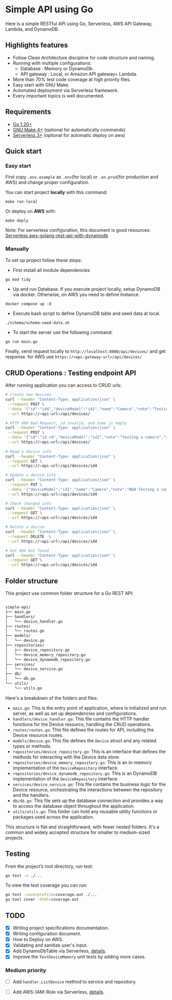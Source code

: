 # Simple API using Go
Here is a simple RESTful API using Go, Serverless, AWS API Gateway, Lambda, and DynamoDB.

## Highlights features
- Follow Clean Architecture discipline for code structure and naming.
-  Running with multiple configurations:
    - Database : Memory or DynamoDb.
    - API gateway : Local, or Amazon API gateway+ Lambda.
- More than 70% test code coverage at high priority files.
- Easy start with GNU Make.
- Automated deployment via Serverless framework.
- Every important topics is well documented.

## Requirements
- [Go 1.20+](https://go.dev/doc/install) 
- [GNU Make 4+](https://www.gnu.org/software/make/) (optional for automatically commands)
- [Serverless 3+](https://www.serverless.com/framework/docs-getting-started) (optional for automatic deploy on aws)

## Quick start 
### Easy start
First copy `.env.example` as `.env`(for local) or `.en.prod`(for production and AWS) and change proper configuration.

You can start project **locally** with this command:
```
make run-local
```

Or deploy on **AWS** with:
``` 
make deply
```
Note: For serverless configuration, this document is good resources: [Serverless aws-golang-rest-api-with-dynamodb](https://github.com/serverless/examples/blob/v3/aws-golang-rest-api-with-dynamodb/serverless.yml)

### Manually
To set up project follow these steps:

- First install all module dependencies
```bash 
go mod tidy
```

- Up and run Database. If you execute project locally, setup DynamoDB via docker. Otherwise, on AWS you need to define Instance.
```
docker compose up -d
```

- Execute bash script to define DynamoDB table and seed data at local.
```
./schema/schema-seed-data.sh
```

- To start the server use the following command:
```
go run main.go
```
Finally,  send request locally to  `http://localhost:8080/api/devices/` and get response. for AWS use `https://<api-gateway-url>/api/devices/`

## CRUD Operations : Testing endpoint API
After running application you can access to CRUD urls:

```bash
# Create new devices
curl --header "Content-Type: application/json" \
 --request POST \
 --data '{"id":"id4","deviceModel":"id1","name":"Camera","note":"Testing a camera","serial":"A020000103"}' \
 --url https://<api-url>/api/devices/

# HTTP 400 Bad Request, id invalid, and name is empty
curl --header "Content-Type: application/json" \
 --request POST \
 --data '{"id":"id r4","deviceModel":"id1","note":"Testing a camera","serial":"A020000103"}' \
 --url https://<api-url>/api/devices/
 
# Read a device info
curl --header "Content-Type: application/json" \
 --request GET \
 --url https://<api-url>/api/devices/id4

# Update a device info
curl --header "Content-Type: application/json" \
 --request PUT \
 --data '{"deviceModel":"id1","name":"Camera","note":"NEW Testing a camera","serial":"A020000103"}' \
 --url https://<api-url>/api/devices/id4

# Check changed info 
curl --header "Content-Type: application/json" \
 --request GET \
 --url https://<api-url>/api/devices/id4

# Delete a device
curl --header "Content-Type: application/json" \
 --request DELETE  \
 --url https://<api-url>/api/devices/id4

# Get 404 Not found 
curl --header "Content-Type: application/json" \
 --request GET \
 --url https://<api-url>/api/devices/id4

```


## Folder structure
This project use common folder structure for a Go REST API:

```bash

simple-api/
├── main.go
├── handlers/
│   └── device_handler.go
├── routes/
│   └── routes.go
├── models/
│   └── device.go
├── repositories/
│   ├── device_repository.go
│   └── device_memory_repository.go
│   └── device_dynamodb_repository.go
├── services/
│   └── device_service.go
├── db/
│   └── db.go
└── utils/
    └── utils.go
```
Here's a breakdown of the folders and files:

- `main.go`: This is the entry point of application, where is initialized and run server, as well as set up dependencies and configurations.
- `handlers/device_handler.go`: This file contains the HTTP handler functions for the Device resource, handling the CRUD operations.
- `routes/routes.go`: This file defines the routes for API, including the Device resource routes.
- `models/device.go`: This file defines the `Device` struct and any related types or methods.
- `repositories/device_repository.go`: This is an interface that defines the methods for interacting with the Device data store.
- `repositories/device_memory_repository.go`: This is an in-memory implementation of the `DeviceRepository` interface.
- `repositories/device_dynamodb_repository.go`: This is an DynamoDB implementation of the `DeviceRepository` interface.
- `services/device_service.go`: This file contains the business logic for the Device resource, orchestrating the interactions between the repository and the handlers.
- `db/db.go`: This file sets up the database connection and provides a way to access the database object throughout the application.
- `utils/utils.go`: This folder can hold any reusable utility functions or packages used across the application.

This structure is flat and straightforward, with fewer nested folders. It's a common and widely accepted structure for smaller to medium-sized projects.

## Testing
From the project’s root directory, run test:
```bash
go test -v ./...

```

To view the test coverage you can run:
```bash
go test -coverprofile=coverage.out ./...
go tool cover -html=coverage.out 
```

## TODO
- [x] Writing project specifications documentation.
- [x] Writing configuration document. 
- [x] How to Deploy on AWS.
- [x] Validating and sanitize user's input.
- [x] Add DynamoDbTable via Serverless, [details](https://github.com/serverless/examples/blob/22865199326008b9f863cb1ad28bfdddae9a7473/aws-node-http-api-typescript-dynamodb/serverless.yml).
- [x] Improve the `TestDeviceMemory` unit tests by adding more cases.

### Medium priority 
- [ ] Add `handler.ListDevice` method to service and repository.
- [ ] Add AWS::IAM::Role via Serverless, [details](https://github.com/serverless/examples/blob/22865199326008b9f863cb1ad28bfdddae9a7473/aws-node-graphql-and-rds/resource/LambdaRole.yml).

 
